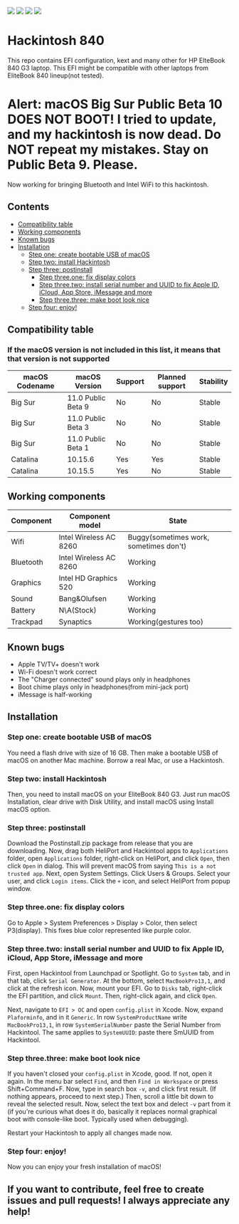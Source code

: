 ![](https://img.shields.io/badge/Working-yes-green)
![](https://img.shields.io/badge/Latest%20supported-Big%20Sur%20Public%20Beta%209-orange)
![](https://img.shields.io/github/issues-raw/GGorAA/Hackintosh-840?color=yellow)
![](https://img.shields.io/github/issues-pr/GGorAA/Hackintosh-840)

# Hackintosh 840
This repo contains EFI configuration, kext and many other for HP ElteBook 840 G3 laptop. This EFI might be compatible with other laptops from EliteBook 840 lineup(not tested).

# Alert: macOS Big Sur Public Beta 10 DOES NOT BOOT! I tried to update, and my hackintosh is now dead. Do NOT repeat my mistakes. Stay on Public Beta 9. Please.

Now working for bringing Bluetooth and Intel WiFi to this hackintosh.

## Contents

  - [Compatibility table](#compatibility-table)
  - [Working components](#working-components)
  - [Known bugs](#known-bugs)
  - [Installation](#installation)
     - [Step one: create bootable USB of macOS](#step-one-create-bootable-usb-of-macos)
     - [Step two: install Hackintosh](#step-two-install-hackintosh)
     - [Step three: postinstall](#step-three-postinstall)
        - [Step three.one: fix display colors](#step-threeone-fix-display-colors)
        - [Step three.two: install serial number and UUID to fix Apple ID, iCloud, App Store, iMessage and more](#step-threetwo-install-serial-number-and-uuid-to-fix-apple-id-icloud-app-store-imessage-and-more)
        - [Step three.three: make boot look nice](#step-threethree-make-boot-look-nice)
     - [Step four: enjoy!](#step-four-enjoy)
     
## Compatibility table
### If the macOS version is not included in this list, it means that that version is not supported

| macOS Codename | macOS Version | Support | Planned support | Stability |
| --- | --- | --- | --- | --- |
| Big Sur | 11.0 Public Beta 9 | No | No | Stable |
| Big Sur | 11.0 Public Beta 3 | No | No | Stable |
| Big Sur | 11.0 Public Beta 1 | No | No | Stable |
| Catalina | 10.15.6 | Yes | Yes | Stable |
| Catalina | 10.15.5 | Yes | No | Stable |


## Working components

| Component | Component model | State |
| --- | --- | --- |
| Wifi | Intel Wireless AC 8260 | Buggy(sometimes work, sometimes don't) |
| Bluetooth | Intel Wireless AC 8260 | Working |
| Graphics | Intel HD Graphics 520 | Working |
| Sound | Bang&Olufsen | Working|
| Battery | N\A(Stock) | Working |
| Trackpad | Synaptics | Working(gestures too) |

## Known bugs

 - Apple TV/TV+ doesn't work
 - Wi-Fi doesn't work correct
 - The "Charger connected" sound plays only in headphones
 - Boot chime plays only in headphones(from mini-jack port)
 - iMessage is half-working
 
 ## Installation
 ### Step one: create bootable USB of macOS
 
 You need a flash drive with size of 16 GB. Then make a bootable USB of macOS on another Mac machine. Borrow a real Mac, or use a Hackintosh.
 
 ### Step two: install Hackintosh
 
 Then, you need to install macOS on your EliteBook 840 G3. Just run macOS Installation, clear drive with Disk Utility, and install macOS using Install macOS option.
 
 
### Step three: postinstall

Download the Postinstall.zip package from release that you are downloading. Now, drag both HeliPort and Hackintool apps to `Applications` folder, open `Applications` folder, right-click on HeliPort, and click `Open`, then click `Open` in dialog. This will prevent macOS from saying `This is a not trusted app`. Next, open System Settings. Click Users & Groups. Select your user, and click `Login items`. Click the `+` icon, and select HeliPort from popup window.

### Step three.one: fix display colors

Go to Apple > System Preferences > Display > Color, then select P3(display). This fixes blue color represented like purple color.

### Step three.two: install serial number and UUID to fix Apple ID, iCloud, App Store, iMessage and more

First, open Hackintool from Launchpad or Spotlight. Go to `System` tab, and in that tab, click `Serial Generator`. At the bottom, select `MacBookPro13,1`, and click at the refresh icon. Now, mount your EFI. Go to `Disks` tab, right-click the EFI partition, and click `Mount`. Then, right-click again, and click `Open`.

Next, navigate to `EFI > OC` and open  `config.plist` in Xcode. Now, expand `Plaforminfo`, and in it `Generic`. In row `SystemProductName` write `MacBookPro13,1`, in row `SystemSerialNumber` paste the Serial Number from Hackintool. The same applies to `SystemUUID`: paste there SmUUID from Hackintool.

### Step three.three: make boot look nice

If you haven't closed your `config.plist` in Xcode, good. If not, open it again. In the menu bar select `Find`, and then `Find in Workspace` or press Shift+Command+F. Now, type in search box `-v`, and click first result. (If nothing appears, proceed to next step.) Then, scroll a little bit down to reveal the selected result. Now, select the text box and delect `-v` part from it (if you're curious what does it do, basically it replaces normal graphical boot with console-like boot. Typically used when debugging).

Restart your Hackintosh to apply all changes made now.

### Step four: enjoy!

Now you can enjoy your fresh installation of macOS!

## If you want to contribute, feel free to create issues and pull requests! I always appreciate any help!

